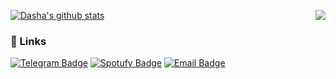 
<a href="https://github.com/anuraghazra/github-readme-stats"><img src="https://github-readme-stats.vercel.app/api?username=dkondakova&count_private=true&show_icons=true&title_color=386C3E&icon_color=386C3E&text_color=539F56&cache_seconds=1800&hide_border=true&custom_title=My%20GitHub%20Stats" alt="Dasha's github stats" /></a> <a href="https://github.com/anuraghazra/github-readme-stats"><img align="right" src="https://github-readme-stats.vercel.app/api/top-langs/?username=dkondakova&layout=compact&langs_count=6&title_color=386C3E&hide_border=true" /></a> 


### 🔗 Links  
[![Telegram Badge](https://img.shields.io/badge/-Telegram-386C3E?style=for-the-badge&logo=telegram)](https://t.me/dkondakova)
[![Spotufy Badge](https://img.shields.io/badge/-Spotify-386C3E?style=for-the-badge&logo=spotify)](https://open.spotify.com/user/31lbyjz3rflihu7ytvccpo4muatu)
[![Email Badge](https://img.shields.io/badge/-Email-386C3E?style=for-the-badge&logo=gmail)](mailto:darya.kondakova@gmail.com)  

<!--
**dkondakova/dkondakova** is a ✨ _special_ ✨ repository because its `README.md` (this file) appears on your GitHub profile.

Here are some ideas to get you started:

- 🔭 I’m currently working on ...
- 🌱 I’m currently learning ...
- 👯 I’m looking to collaborate on ...
- 🤔 I’m looking for help with ...
- 💬 Ask me about ...
- 📫 How to reach me: ...
- 😄 Pronouns: ...
- ⚡ Fun fact: ...
-->
